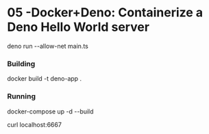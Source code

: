 # 05 -Docker+Deno: Containerize a Deno Hello World server

deno run --allow-net main.ts


### Building 

docker build -t deno-app .

### Running

docker-compose up -d --build

curl localhost:6667

